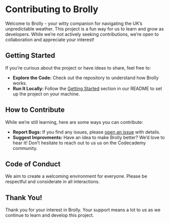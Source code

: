 # Contributing to Brolly

Welcome to Brolly - your witty companion for navigating the UK’s unpredictable weather. This project is a fun way for us to learn and grow as developers. While we’re not actively seeking contributions, we’re open to collaboration and appreciate your interest!

## Getting Started

If you’re curious about the project or have ideas to share, feel free to:

* **Explore the Code:** Check out the repository to understand how Brolly works.
* **Run It Locally:** Follow the [Getting Started](https://github.com/samwilsonme/brolly?tab=readme-ov-file#readme) section in our README to set up the project on your machine.

## How to Contribute

While we’re still learning, here are some ways you can contribute:

* **Report Bugs:** If you find any issues, please [open an issue](https://github.com/samwilsonme/brolly/issues) with details.
* **Suggest Improvments:** Have an idea to make Brolly better? We’d love to hear it! Don’t hesitate to reach out to us us on the Codecademy community.

## Code of Conduct

We aim to create a welcoming environment for everyone. Please be respectful and considerate in all interactions.

## Thank You!

Thank you for your interest in Brolly. Your support means a lot to us as we continue to learn and develop this project.
